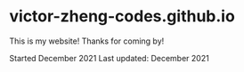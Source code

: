 # victor-zheng-codes.github.io


This is my website! Thanks for coming by!


Started December 2021
Last updated: December 2021
